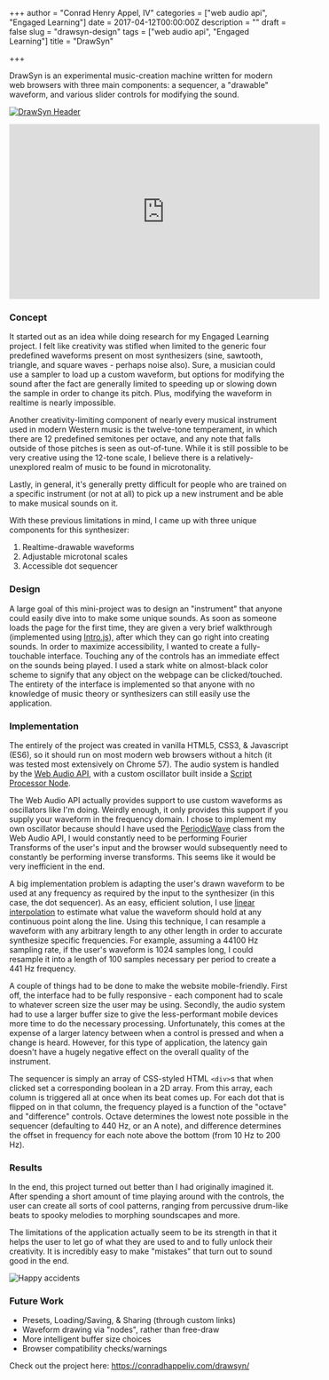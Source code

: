 +++
author = "Conrad Henry Appel, IV"
categories = ["web audio api", "Engaged Learning"]
date = 2017-04-12T00:00:00Z
description = ""
draft = false
slug = "drawsyn-design"
tags = ["web audio api", "Engaged Learning"]
title = "DrawSyn"

+++

DrawSyn is an experimental music-creation machine written for modern web browsers with three main components: a sequencer, a "drawable" waveform, and various slider controls for modifying the sound.

[![DrawSyn Header](/img/drawsyn-1.png)](https://conradhappeliv.com/drawsyn/)

<iframe width="560" height="315" src="https://www.youtube.com/embed/YdHWEAewGHQ" frameborder="0" allowfullscreen></iframe>

### Concept

It started out as an idea while doing research for my Engaged Learning project. I felt like creativity was stifled when limited to the generic four predefined waveforms present on most synthesizers (sine, sawtooth, triangle, and square waves - perhaps noise also). Sure, a musician could use a sampler to load up a custom waveform, but options for modifying the sound after the fact are generally limited to speeding up or slowing down the sample in order to change its pitch. Plus, modifying the waveform in realtime is nearly impossible.

Another creativity-limiting component of nearly every musical instrument used in modern Western music is the twelve-tone temperament, in which there are 12 predefined semitones per octave, and any note that falls outside of those pitches is seen as out-of-tune. While it is still possible to be very creative using the 12-tone scale, I believe there is a relatively-unexplored realm of music to be found in microtonality.

Lastly, in general, it's generally pretty difficult for people who are trained on a specific instrument (or not at all) to pick up a new instrument and be able to make musical sounds on it.

With these previous limitations in mind, I came up with three unique components for this synthesizer:

1. Realtime-drawable waveforms
2. Adjustable microtonal scales
3. Accessible dot sequencer

### Design

A large goal of this mini-project was to design an "instrument" that anyone could easily dive into to make some unique sounds. As soon as someone loads the page for the first time, they are given a very brief walkthrough (implemented using [Intro.js](http://introjs.com/)), after which they can go right into creating sounds. In order to maximize accessibility, I wanted to create a fully-touchable interface. Touching any of the controls has an immediate effect on the sounds being played. I used a stark white on almost-black color scheme to signify that any object on the webpage can be clicked/touched. The entirety of the interface is implemented so that anyone with no knowledge of music theory or synthesizers can still easily use the application.

### Implementation

The entirely of the project was created in vanilla HTML5, CSS3, & Javascript (ES6), so it should run on most modern web browsers without a hitch (it was tested most extensively on Chrome 57). The audio system is handled by the [Web Audio API](https://developer.mozilla.org/en-US/docs/Web/API/Web_Audio_API), with a custom oscillator built inside a [Script Processor Node](https://developer.mozilla.org/en-US/docs/Web/API/ScriptProcessorNode). 

The Web Audio API actually provides support to use custom waveforms as oscillators like I'm doing. Weirdly enough, it only provides this support if you supply your waveform in the frequency domain. I chose to implement my own oscillator because should I have used the [PeriodicWave](https://developer.mozilla.org/en-US/docs/Web/API/PeriodicWave) class from the Web Audio API, I would constantly need to be performing Fourier Transforms of the user's input and the browser would subsequently need to constantly be performing inverse transforms. This seems like it would be very inefficient in the end.

A big implementation problem is adapting the user's drawn waveform to be used at any frequency as required by the input to the synthesizer (in this case, the dot sequencer). As an easy, efficient solution, I use [linear interpolation](https://en.wikipedia.org/wiki/Interpolation#Linear_interpolation) to estimate what value the waveform should hold at any continuous point along the line. Using this technique, I can resample a waveform with any arbitrary length to any other length in order to accurate synthesize specific frequencies. For example, assuming a 44100 Hz sampling rate, if the user's waveform is 1024 samples long, I could resample it into a length of 100 samples necessary per period to create a 441 Hz frequency.

A couple of things had to be done to make the website mobile-friendly. First off, the interface had to be fully responsive - each component had to scale to whatever screen size the user may be using. Secondly, the audio system had to use a larger buffer size to give the less-performant mobile devices more time to do the necessary processing. Unfortunately, this comes at the expense of a larger latency between when a control is pressed and when a change is heard. However, for this type of application, the latency gain doesn't have a hugely negative effect on the overall quality of the instrument.

The sequencer is simply an array of CSS-styled HTML `<div>`s that when clicked set a corresponding boolean in a 2D array. From this array, each column is triggered all at once when its beat comes up. For each dot that is flipped on in that column, the frequency played is a function of the "octave" and "difference" controls. Octave determines the lowest note possible in the sequencer (defaulting to 440 Hz, or an A note), and difference determines the offset in frequency for each note above the bottom (from 10 Hz to 200 Hz).

### Results

In the end, this project turned out better than I had originally imagined it. After spending a short amount of time playing around with the controls, the user can create all sorts of cool patterns, ranging from percussive drum-like beats to spooky melodies to morphing soundscapes and more.

The limitations of the application actually seem to be its strength in that it helps the user to let go of what they are used to and to fully unlock their creativity. It is incredibly easy to make "mistakes" that turn out to sound good in the end.

![Happy accidents](/content/images/2017/04/happyaccidents-1.jpg)

### Future Work

* Presets, Loading/Saving, & Sharing (through custom links)
* Waveform drawing via "nodes", rather than free-draw
* More intelligent buffer size choices
* Browser compatibility checks/warnings


Check out the project here: https://conradhappeliv.com/drawsyn/